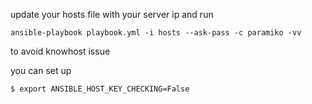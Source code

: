 update your hosts file with your server ip
and run 
```
ansible-playbook playbook.yml -i hosts --ask-pass -c paramiko -vv
```

to avoid knowhost issue

you can set up 
```
$ export ANSIBLE_HOST_KEY_CHECKING=False
```
